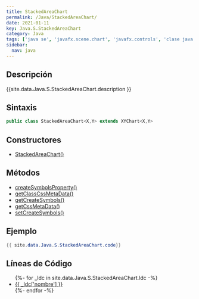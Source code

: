 ```yaml
---
title: StackedAreaChart
permalink: /Java/StackedAreaChart/
date: 2021-01-11
key: Java.S.StackedAreaChart
category: Java
tags: ['java se', 'javafx.scene.chart', 'javafx.controls', 'clase java', 'JavaFX 2.1']
sidebar: 
  nav: java
---
```


## Descripción
{{site.data.Java.S.StackedAreaChart.description }}

## Sintaxis
~~~java
public class StackedAreaChart<X,Y> extends XYChart<X,Y>
~~~

## Constructores
* [StackedAreaChart()](/Java/StackedAreaChart/StackedAreaChart/)

## Métodos
* [createSymbolsProperty()](/Java/StackedAreaChart/createSymbolsProperty)
* [getClassCssMetaData()](/Java/StackedAreaChart/getClassCssMetaData)
* [getCreateSymbols()](/Java/StackedAreaChart/getCreateSymbols)
* [getCssMetaData()](/Java/StackedAreaChart/getCssMetaData)
* [setCreateSymbols()](/Java/StackedAreaChart/setCreateSymbols)

## Ejemplo
~~~java
{{ site.data.Java.S.StackedAreaChart.code}}
~~~

## Líneas de Código
<ul>
{%- for _ldc in site.data.Java.S.StackedAreaChart.ldc -%}
   <li>
       <a href="{{_ldc['url'] }}">{{ _ldc['nombre'] }}</a>
   </li>
{%- endfor -%}
</ul>
